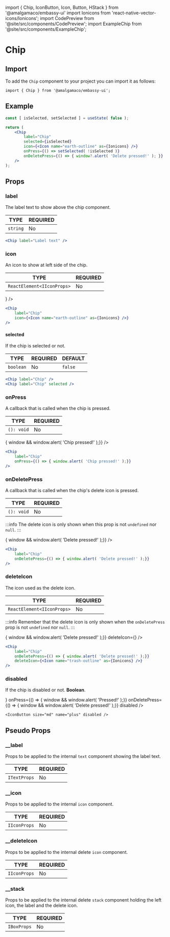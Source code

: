 import { Chip, IconButton, Icon, Button, HStack } from '@amalgamaco/embassy-ui'
import Ionicons from 'react-native-vector-icons/Ionicons';
import CodePreview from '@site/src/components/CodePreview';
import ExampleChip from '@site/src/components/ExampleChip';

# Chip

## Import

To add the `Chip` component to your project you can import it as follows:

```tsx
import { Chip } from '@amalgamaco/embassy-ui';
```

## Example

<CodePreview>
	<ExampleChip />
</CodePreview>

```jsx
const [ isSelected, setSelected ] = useState( false );

return (
	<Chip
		label="Chip"
		selected={isSelected}
		icon={<Icon name="earth-outline" as={Ionicons} />}
		onPress={() => setSelected( !isSelected )}
		onDeletePress={() => { window?.alert( 'Delete pressed!' ); }}
	/>
);
```

## Props

### label
The label text to show above the chip component.

| TYPE   | REQUIRED |
| ------ | -------- |
| `string` | No       |

<CodePreview>
	<Chip label="Label text" />
</CodePreview>

```jsx
<Chip label="Label text" />
```

### icon
An icon to show at left side of the chip.

| TYPE   | REQUIRED |
| ------ | -------- |
| `ReactElement<IIconProps>` | No       |

<CodePreview>
	<Chip
		label="Chip"
		icon={<Icon name="earth-outline" as={Ionicons} />}
	/>
</CodePreview>

```jsx
<Chip
	label="Chip"
	icon={<Icon name="earth-outline" as={Ionicons} />}
/>
```

#### selected
If the chip is selected or not.

| TYPE | REQUIRED | DEFAULT |
| ---- | -------- | ------- |
| `boolean` | No       | `false`   |

<CodePreview>
    <HStack space="3">
        <Chip label="Chip" />
        <Chip label="Chip" selected />
    </HStack>
</CodePreview>

```jsx
<Chip label="Chip" />
<Chip label="Chip" selected />
```

### onPress
A callback that is called when the chip is pressed.

| TYPE   | REQUIRED |
| ------ | -------- |
| `(): void` | No       |

<CodePreview>
	<Chip
		label="Chip"
		onPress={() => { window && window.alert( 'Chip pressed!' );}}
	/>
</CodePreview>

```jsx
<Chip
	label="Chip"
	onPress={() => { window.alert( 'Chip pressed!' );}}
/>
```

### onDeletePress
A callback that is called when the chip's delete icon is pressed. 

| TYPE   | REQUIRED |
| ------ | -------- |
| `(): void` | No       |

:::info
The delete icon is only shown when this prop is not `undefined` nor `null`.
:::

<CodePreview>
	<Chip
		label="Chip"
		onDeletePress={() => { window && window.alert( 'Delete pressed!' );}}
	/>
</CodePreview>

```jsx
<Chip
	label="Chip"
	onDeletePress={() => { window.alert( 'Delete pressed!' );}}
/>
```

### deleteIcon
The icon used as the delete icon.

| TYPE   | REQUIRED |
| ------ | -------- |
| `ReactElement<IIconProps>` | No       |

:::info
Remember that the delete icon is only shown when the `onDeletePress` prop is not `undefined` nor `null`.
:::

<CodePreview>
	<Chip
		label="Chip"
		onDeletePress={() => { window && window.alert( 'Delete pressed!' );}}
		deleteIcon={<Icon name="trash-outline" as={Ionicons} />}
	/>
</CodePreview>

```jsx
<Chip
	label="Chip"
	onDeletePress={() => { window.alert( 'Delete pressed!' );}}
	deleteIcon={<Icon name="trash-outline" as={Ionicons} />}
/>
```

### disabled
If the chip is disabled or not. **Boolean**.

<CodePreview>
	<Chip
		label="Chip"
		icon={<Icon name="earth-outline" as={Ionicons} />}
		onPress={() => { window && window.alert( 'Pressed!' );}}
		onDeletePress={() => { window && window.alert( 'Delete pressed!' );}}
		disabled
	/>
</CodePreview>

```tsx
<IconButton size="md" name="plus" disabled />
```

## Pseudo Props

### __label

Props to be applied to the internal `text` component showing the label text.

| TYPE   | REQUIRED |
| ------ | -------- |
| `ITextProps` | No  |

### __icon

Props to be applied to the internal `icon` component.

| TYPE   | REQUIRED |
| ------ | -------- |
| `IIconProps` | No  |

### __deleteIcon

Props to be applied to the internal delete `icon` component.

| TYPE   | REQUIRED |
| ------ | -------- |
| `IIconProps` | No  |

### __stack

Props to be applied to the internal delete `stack` component holding the left icon, the label and the delete icon.

| TYPE   | REQUIRED |
| ------ | -------- |
| `IBoxProps` | No  |
